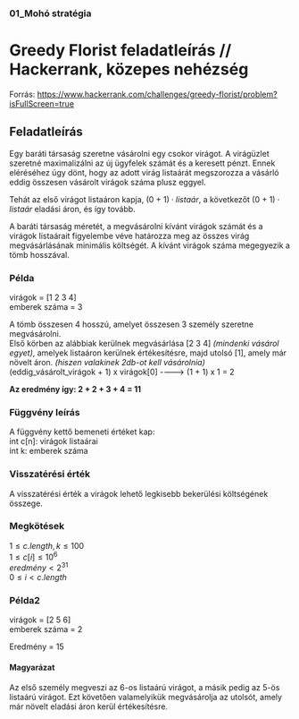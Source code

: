 
### 01_Mohó stratégia

# Greedy Florist feladatleírás // Hackerrank, közepes nehézség
Forrás: https://www.hackerrank.com/challenges/greedy-florist/problem?isFullScreen=true
## Feladatleírás
Egy baráti társaság szeretne vásárolni egy csokor virágot. A virágüzlet szeretné maximalizálni az új ügyfelek számát és a keresett pénzt. Ennek eléréséhez úgy dönt, hogy az adott virág listaárát megszorozza a vásárló eddig összesen vásárolt virágok száma plusz eggyel.  
  
Tehát az első virágot listaáron kapja, $\left(0\ +\ 1\right)\cdot listaár$, a következőt $\left(0\ +\ 1\right)\cdot listaár$ eladási áron, és így tovább.
  

A baráti társaság méretét, a megvásárolni kívánt virágok számát és a virágok listaárait figyelembe véve határozza meg az összes virág megvásárlásának minimális költségét. A kívánt virágok száma megegyezik a tömb hosszával.

  
### Példa
virágok = [1 2 3 4]  
emberek száma = 3  

A tömb összesen 4 hosszú, amelyet összesen 3 személy szeretne megvásárolni.  
Első körben az alábbiak kerülnek megvásárlása [2 3 4]  _(mindenki vásárol egyet)_, amelyek listaáron kerülnek értékesítésre, majd utolsó [1], amely már növelt áron. _(hiszen valakinek 2db-ot kell vásárolnia)_  
(eddig_vásárolt_virágok + 1) x virágok[0] ----> (1 + 1) x 1 = 2    
  
__Az eredmény így: 2 + 2 + 3 + 4 = 11__
  
### Függvény leírás
A függvény kettő bemeneti értéket kap:  
int c[n]: virágok listaárai  
int k: emberek száma
  
### Visszatérési érték  
A visszatérési érték a virágok lehető legkisebb bekerülési költségének összege.  
  
### Megkötések
$1  \leq c.length, k \leq 100$  
$1  \leq c[i] \leq 10^6$  
$eredmény < 2^{31}$  
$0 \leq i < c.length$  

### Példa2
virágok = [2 5 6]  
emberek száma = 2  

Eredmény = 15  
  
#### Magyarázat  
Az első személy megveszi az 6-os listaárú virágot, a másik pedig az 5-ös listaárú virágot. Ezt követően valamelyikük megvásárolja az utolsót, amely már növelt eladási áron kerül értékesítésre.
